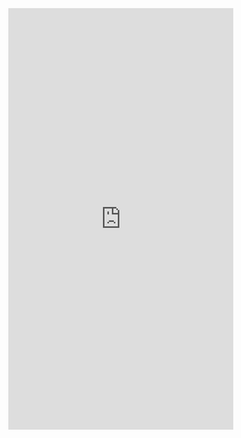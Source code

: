 <iframe  
height=850
width=90%
src="https://ks.wjx.top/vm/PLDo3pV.aspx"  
frameborder=0  
allowfullscreen>
</iframe>